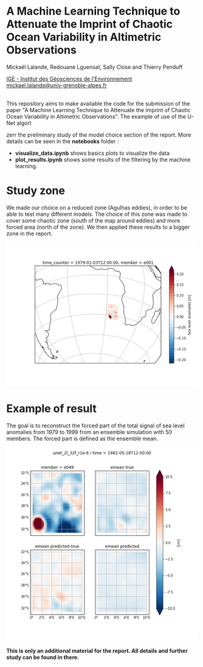 

# A Machine Learning Technique to Attenuate the Imprint of Chaotic Ocean Variability in Altimetric Observations

Mickaël Lalande, Redouane Lguensat, Sally Close and Thierry Penduff

[IGE - Institut des Géosciences de l'Environnement](http://www.ige-grenoble.fr/)<br/>
<mickael.lalande@univ-grenoble-alpes.fr>


<br/>
This repository aims to make available the code for the submission of the paper "A Machine Learning Technique to Attenuate the Imprint of Chaotic Ocean Variability in Altimetric Observations". The example of use of the U-Net algort

zerr the preliminary study of the model choice section of the report. More details can be seen in the **notebooks** folder :
-  **visualize_data.ipynb** shows basics plots to visualize the data 
-  **plot_results.ipynb** shows some results of the filtering by the machine learning.


# Study zone 
We made our choice on a reduced zone (Agulhas eddies), in order to be able to test many different models. The choice of this zone was made to cover some chaotic zone (south of the map around eddies) and more forced area (north of the zone). We then applied these results to a bigger zone in the report.

![](zone.png)

# Example of result
The goal is to reconstruct the forced part of the total signal of sea level anomalies from 1979 to 1999 from an ensemble simulation with 50 members. The forced part is defined as the ensemble mean.

![](result.png)

#### This is only an additional material for the report. All details and further study can be found in there.
<!--stackedit_data:
eyJoaXN0b3J5IjpbMTM2OTg3MTY2OSwxODQwMDI5MDg5LC0yMD
Q0MTYwMjI1XX0=
-->
